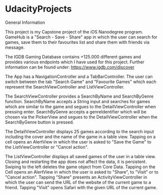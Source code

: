 # UdacityProjects

General Information

This project is my Capstone project of the iOS Nanodegree program.
GameHub is a "Search - Save - Share" app in which the user can search for games, save them to their favourites list and share them with friends via message.

The IGDB Gaming Database contains +125.000 different games and provides various endpoints which I have used for this project. Further information can be found under: https://www.igdb.com/discover

The App has a NavigationController and a TabBarController.
The user can switch between the tab "Search Game" and "Favourite Games" which each represent the SearchViewController and ListViewController.

The SearchViewController provides a SearchByName and SearchByGenre function.
SearchByName accepts a String input and searches for games which are similar to the game and segues to the DetailViewController when pressing enter.
SearchByGenre accepts a genreIdentifier which will be chosen via the PickerView and segues to the DetailViewController when  the SearchByGenre button is pressed.

The DetailViewController displays 25 games according to the search input including the cover and the name of the game in a table view. Tapping on a cell opens an AlertView in which the user is asked to "Save the Game" to the ListViewController or "Cancel action".

The ListViewController displays all saved games of the user in a table view. Closing and restarting the app does not affect the data, it is persistent. Swiping to the left deletes the game object from Core Data. Tapping on the Cell opens an AlertView in which the user is asked to "Share", to "Visit" or to "Cancel action".
Tapping "Share" presents an ActivityViewController in which the user can send the URL of the website of the current game to a friend.
Tapping "Visit" opens Safari with the given URL of the current game.
